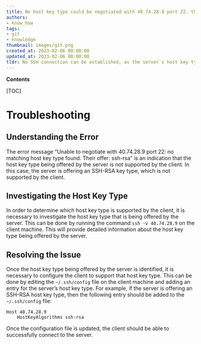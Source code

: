 ```yaml
---
title: No host key type could be negotiated with 40.74.28.9 port 22. the offered key was ssh-rsa
authors:
- know_how
tags:
- git
- knowledge
thumbnail: images/git.png
created_at: 2023-02-06 00:00:00
updated_at: 2023-02-06 00:00:00
tldr: No SSH connection can be established, as the server`s host key type does not match the type supported by Git.
---
```


**Contents**

[TOC]

# Troubleshooting

## Understanding the Error

The error message “Unable to negotiate with 40.74.28.9 port 22: no matching host key type found. Their offer: ssh-rsa” is an indication that the host key type being offered by the server is not supported by the client. In this case, the server is offering an SSH-RSA key type, which is not supported by the client.

## Investigating the Host Key Type

In order to determine which host key type is supported by the client, it is necessary to investigate the host key type that is being offered by the server. This can be done by running the command `ssh -v 40.74.28.9` on the client machine. This will provide detailed information about the host key type being offered by the server.

## Resolving the Issue

Once the host key type being offered by the server is identified, it is necessary to configure the client to support that host key type. This can be done by editing the `~/.ssh/config` file on the client machine and adding an entry for the server’s host key type. For example, if the server is offering an SSH-RSA host key type, then the following entry should be added to the `~/.ssh/config` file:

```
Host 40.74.28.9
    HostKeyAlgorithms ssh-rsa
```

Once the configuration file is updated, the client should be able to successfully connect to the server.
